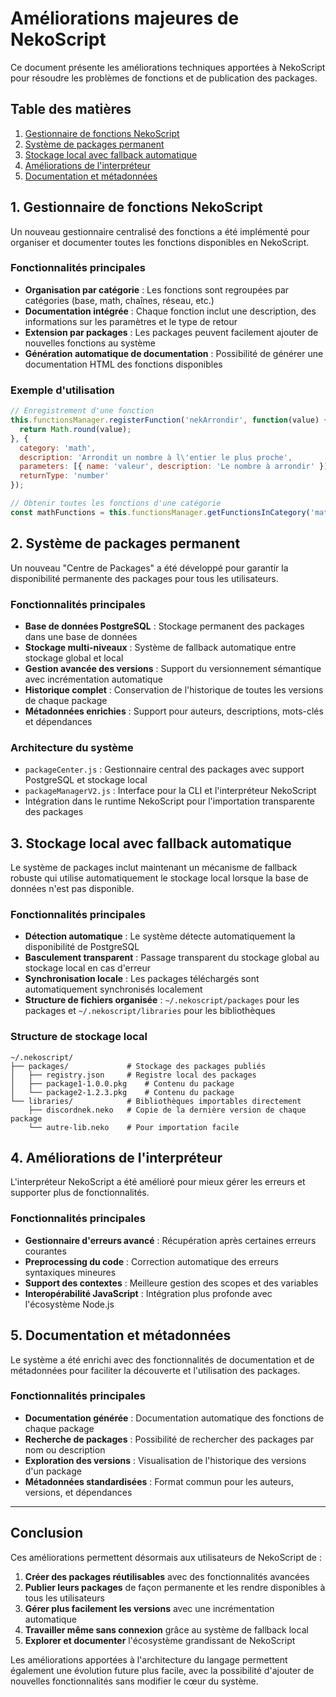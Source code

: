 # Améliorations majeures de NekoScript

Ce document présente les améliorations techniques apportées à NekoScript pour résoudre les problèmes de fonctions et de publication des packages.

## Table des matières

1. [Gestionnaire de fonctions NekoScript](#1-gestionnaire-de-fonctions-nekoscript)
2. [Système de packages permanent](#2-système-de-packages-permanent)
3. [Stockage local avec fallback automatique](#3-stockage-local-avec-fallback-automatique)
4. [Améliorations de l'interpréteur](#4-améliorations-de-linterpréteur)
5. [Documentation et métadonnées](#5-documentation-et-métadonnées)

## 1. Gestionnaire de fonctions NekoScript

Un nouveau gestionnaire centralisé des fonctions a été implémenté pour organiser et documenter toutes les fonctions disponibles en NekoScript.

### Fonctionnalités principales

- **Organisation par catégorie** : Les fonctions sont regroupées par catégories (base, math, chaînes, réseau, etc.)
- **Documentation intégrée** : Chaque fonction inclut une description, des informations sur les paramètres et le type de retour
- **Extension par packages** : Les packages peuvent facilement ajouter de nouvelles fonctions au système
- **Génération automatique de documentation** : Possibilité de générer une documentation HTML des fonctions disponibles

### Exemple d'utilisation

```javascript
// Enregistrement d'une fonction
this.functionsManager.registerFunction('nekArrondir', function(value) {
  return Math.round(value);
}, {
  category: 'math',
  description: 'Arrondit un nombre à l\'entier le plus proche',
  parameters: [{ name: 'valeur', description: 'Le nombre à arrondir' }],
  returnType: 'number'
});

// Obtenir toutes les fonctions d'une catégorie
const mathFunctions = this.functionsManager.getFunctionsInCategory('math');
```

## 2. Système de packages permanent

Un nouveau "Centre de Packages" a été développé pour garantir la disponibilité permanente des packages pour tous les utilisateurs.

### Fonctionnalités principales

- **Base de données PostgreSQL** : Stockage permanent des packages dans une base de données
- **Stockage multi-niveaux** : Système de fallback automatique entre stockage global et local
- **Gestion avancée des versions** : Support du versionnement sémantique avec incrémentation automatique
- **Historique complet** : Conservation de l'historique de toutes les versions de chaque package
- **Métadonnées enrichies** : Support pour auteurs, descriptions, mots-clés et dépendances

### Architecture du système

- `packageCenter.js` : Gestionnaire central des packages avec support PostgreSQL et stockage local
- `packageManagerV2.js` : Interface pour la CLI et l'interpréteur NekoScript
- Intégration dans le runtime NekoScript pour l'importation transparente des packages

## 3. Stockage local avec fallback automatique

Le système de packages inclut maintenant un mécanisme de fallback robuste qui utilise automatiquement le stockage local lorsque la base de données n'est pas disponible.

### Fonctionnalités principales

- **Détection automatique** : Le système détecte automatiquement la disponibilité de PostgreSQL
- **Basculement transparent** : Passage transparent du stockage global au stockage local en cas d'erreur
- **Synchronisation locale** : Les packages téléchargés sont automatiquement synchronisés localement
- **Structure de fichiers organisée** : `~/.nekoscript/packages` pour les packages et `~/.nekoscript/libraries` pour les bibliothèques

### Structure de stockage local

```
~/.nekoscript/
├── packages/             # Stockage des packages publiés
│   ├── registry.json     # Registre local des packages
│   ├── package1-1.0.0.pkg    # Contenu du package
│   └── package2-1.2.3.pkg    # Contenu du package
└── libraries/            # Bibliothèques importables directement
    ├── discordnek.neko   # Copie de la dernière version de chaque package
    └── autre-lib.neko    # Pour importation facile
```

## 4. Améliorations de l'interpréteur

L'interpréteur NekoScript a été amélioré pour mieux gérer les erreurs et supporter plus de fonctionnalités.

### Fonctionnalités principales

- **Gestionnaire d'erreurs avancé** : Récupération après certaines erreurs courantes
- **Preprocessing du code** : Correction automatique des erreurs syntaxiques mineures
- **Support des contextes** : Meilleure gestion des scopes et des variables
- **Interopérabilité JavaScript** : Intégration plus profonde avec l'écosystème Node.js

## 5. Documentation et métadonnées

Le système a été enrichi avec des fonctionnalités de documentation et de métadonnées pour faciliter la découverte et l'utilisation des packages.

### Fonctionnalités principales

- **Documentation générée** : Documentation automatique des fonctions de chaque package
- **Recherche de packages** : Possibilité de rechercher des packages par nom ou description
- **Exploration des versions** : Visualisation de l'historique des versions d'un package
- **Métadonnées standardisées** : Format commun pour les auteurs, versions, et dépendances

---

## Conclusion

Ces améliorations permettent désormais aux utilisateurs de NekoScript de :

1. **Créer des packages réutilisables** avec des fonctionnalités avancées
2. **Publier leurs packages** de façon permanente et les rendre disponibles à tous les utilisateurs
3. **Gérer plus facilement les versions** avec une incrémentation automatique
4. **Travailler même sans connexion** grâce au système de fallback local
5. **Explorer et documenter** l'écosystème grandissant de NekoScript

Les améliorations apportées à l'architecture du langage permettent également une évolution future plus facile, avec la possibilité d'ajouter de nouvelles fonctionnalités sans modifier le cœur du système.